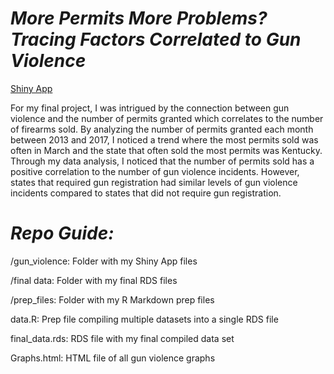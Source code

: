 # *More Permits More Problems? Tracing Factors Correlated to Gun Violence*

[Shiny App](https://emilyaxelsen.shinyapps.io/gun_violence/)

For my final project, I was intrigued by the connection between gun violence and the number of permits granted which correlates to the number of firearms sold. By analyzing the number of permits granted each month between 2013 and 2017, I noticed a trend where the most permits sold was often in March and the state that often sold the most permits was Kentucky. Through my data analysis, I noticed that the number of permits sold has a positive correlation to the number of gun violence incidents. However, states that required gun registration had similar levels of gun violence incidents compared to states that did not require gun registration. 

# *Repo Guide:*

/gun_violence: Folder with my Shiny App files

/final data: Folder with my final RDS files

/prep_files: Folder with my R Markdown prep files

data.R: Prep file compiling multiple datasets into a single RDS file

final_data.rds: RDS file with my final compiled data set

Graphs.html: HTML file of all gun violence graphs
